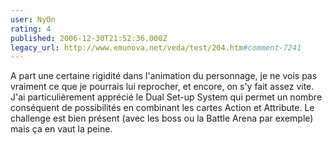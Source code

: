 ```yaml
---
user: NyOn
rating: 4
published: 2006-12-30T21:52:36.000Z
legacy_url: http://www.emunova.net/veda/test/204.htm#comment-7241
---
```

A part une certaine rigidité dans l'animation du personnage, je ne vois pas vraiment ce que je pourrais lui reprocher, et encore, on s'y fait assez vite.
J'ai particulièrement apprécié le Dual Set-up System qui permet un nombre conséquent de possibilités en combinant les cartes Action et Attribute.
Le challenge est bien présent (avec les boss ou la Battle Arena par exemple) mais ça en vaut la peine.